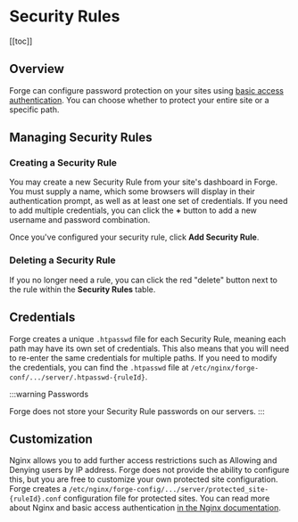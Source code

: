 # Security Rules

[[toc]]

## Overview

Forge can configure password protection on your sites using [basic access authentication](https://en.wikipedia.org/wiki/Basic_access_authentication). You can choose whether to protect your entire site or a specific path.

## Managing Security Rules

### Creating a Security Rule

You may create a new Security Rule from your site's dashboard in Forge. You must supply a name, which some browsers will display in their authentication prompt, as well as at least one set of credentials. If you need to add multiple credentials, you can click the **+** button to add a new username and password combination.

Once you've configured your security rule, click **Add Security Rule**.

### Deleting a Security Rule

If you no longer need a rule, you can click the red "delete" button next to the rule within the **Security Rules** table.

## Credentials

Forge creates a unique `.htpasswd` file for each Security Rule, meaning each path may have its own set of credentials. This also means that you will need to re-enter the same credentials for multiple paths. If you need to modify the credentials, you can find the `.htpasswd` file at `/etc/nginx/forge-conf/.../server/.htpasswd-{ruleId}`.

:::warning Passwords

Forge does not store your Security Rule passwords on our servers.
:::

## Customization

Nginx allows you to add further access restrictions such as Allowing and Denying users by IP address. Forge does not provide the ability to configure this, but you are free to customize your own protected site configuration. Forge creates a `/etc/nginx/forge-config/.../server/protected_site-{ruleId}.conf` configuration file for protected sites. You can read more about Nginx and basic access authentication [in the Nginx documentation](https://docs.nginx.com/nginx/admin-guide/security-controls/configuring-http-basic-authentication/#).
